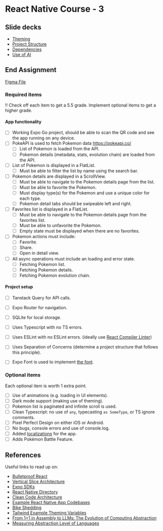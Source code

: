 # React Native Course - 3

## Slide decks

- [Theming](https://levizimmerman.github.io/inholland-react-native-course-3/slides/theming.html)
- [Project Structure](https://levizimmerman.github.io/inholland-react-native-course-3/slides/project-structure.html)
- [Dependencies](https://levizimmerman.github.io/inholland-react-native-course-3/slides/dependencies.html)
- [Use of AI](https://levizimmerman.github.io/inholland-react-native-course-3/slides/use-ai.html)


## End Assignment
[Figma File](https://www.figma.com/design/dsgGXcu5WELIvRW90m5308/Pokemon-Code-Challenge?node-id=1-2&t=YPvOeo8ucY720wJ5-4)

### Required items
‼️ Check off each item to get a 5.5 grade. Implement optional items to get a higher grade.

#### App functionality

- [ ] Working Expo Go project, should be able to scan the QR code and see the app running on any device.
- [ ] PokeAPI is used to fetch Pokemon data https://pokeapi.co/
  - [ ] List of Pokemon is loaded from the API.
  - [ ] Pokemon details (metadata, stats, evolution chain) are loaded from the API.
- [ ] List of Pokemon is displayed in a FlatList.
  - [ ] Must be able to filter the list by name using the search bar.
- [ ] Pokemon details are displayed in a ScrollView.
  - [ ] Must be able to navigate to the Pokemon details page from the list.
  - [ ] Must be able to favorite the Pokemon.
  - [ ] Must display type(s) for the Pokemon and use a unique color for each type.
  - [ ] Pokemon detail tabs should be swipeable left and right.
- [ ] Favorites list is displayed in a FlatList.
  - [ ] Must be able to navigate to the Pokemon details page from the favorites list.
  - [ ] Must be able to unfavorite the Pokemon.
  - [ ] Empty state must be displayed when there are no favorites.
- [ ] Pokemon actions must include:
    - [ ] Favorite.
    - [ ] Share.
    - [ ] Open in detail view.
- [ ] All async operations must include an loading and error state.
    - [ ] Fetching Pokemon list.
    - [ ] Fetching Pokemon details.
    - [ ] Fetching Pokemon evolution chain.

#### Project setup
- [ ] Tanstack Query for API calls.
- [ ] Expo Router for navigation.
- [ ] SQLite for local storage.
- [ ] Uses Typescript with no TS errors.
- [ ] Uses ESLint with no ESLint errors. (ideally use [React Compiler Linter](https://docs.expo.dev/guides/react-compiler/#enabling-the-linter))
- [ ] Uses Separation of Concerns (determine a project structure that follows this principle).
- [ ] Expo Font is used to implement [the font](./assets/fonts.zip).


### Optional items
Each optional item is worth 1 extra point.

- [ ] Use of animations (e.g. loading in UI elements).
- [ ] Dark mode support (making use of theming).
- [ ] Pokemon list is paginated and infinite scroll is used.
- [ ] Clean Typescript: no use of `any`, typecasting `as SomeType`, or TS ignore comments.
- [ ] Pixel Perfect Design on either iOS or Android.
- [ ] No bugs, console errors and use of console.log.
- [ ] Added [localizations](https://docs.expo.dev/guides/localization/) for the app.
- [ ] Adds Pokémon Battle Feature.

## References
Useful links to read up on:
- [Bulletproof React](https://github.com/alan2207/bulletproof-react)
- [Vertical Slice Architecture](https://antondevtips.com/blog/vertical-slice-architecture-the-best-ways-to-structure-your-project)
- [Expo SDKs](https://docs.expo.dev/versions/latest/sdk/accelerometer/)
- [React Native Directory](https://reactnative.directory/)
- [Clean Code Architecture](https://blog.cleancoder.com/uncle-bob/2012/08/13/the-clean-architecture.html)
- [Example React Native App Codebases](https://github.com/kelset/react-native-community-map?tab=readme-ov-file#-open-source-apps)
- [Bike Shedding](https://thedecisionlab.com/biases/bikeshedding)
- [Tailwind Example Theming Variables](https://tailwindcss.com/docs/theme)
- [From 1+1 in Assembly to LLMs: The Evolution of Computing Abstraction](https://taewoon.kim/2024-11-12-1+1/)
- [Measuring Abstraction Level of Languages](https://github.com/const/const-articles/blob/main/evolution/2025/01-measuring-language-level/MeasuringAbstractionLevelOfLanguages.adoc)